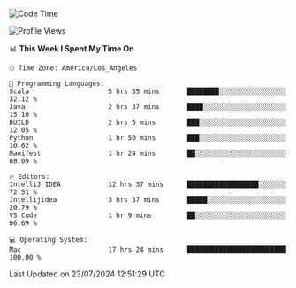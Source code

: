 <!--START_SECTION:waka-->
![Code Time](http://img.shields.io/badge/Code%20Time-1%2C129%20hrs%2034%20mins-blue)

![Profile Views](http://img.shields.io/badge/Profile%20Views-0-blue)

📊 **This Week I Spent My Time On** 

```text
🕑︎ Time Zone: America/Los_Angeles

💬 Programming Languages: 
Scala                    5 hrs 35 mins       ████████░░░░░░░░░░░░░░░░░   32.12 % 
Java                     2 hrs 37 mins       ████░░░░░░░░░░░░░░░░░░░░░   15.10 % 
BUILD                    2 hrs 5 mins        ███░░░░░░░░░░░░░░░░░░░░░░   12.05 % 
Python                   1 hr 50 mins        ███░░░░░░░░░░░░░░░░░░░░░░   10.62 % 
Manifest                 1 hr 24 mins        ██░░░░░░░░░░░░░░░░░░░░░░░   08.09 % 

🔥 Editors: 
IntelliJ IDEA            12 hrs 37 mins      ██████████████████░░░░░░░   72.51 % 
Intellijidea             3 hrs 37 mins       █████░░░░░░░░░░░░░░░░░░░░   20.79 % 
VS Code                  1 hr 9 mins         ██░░░░░░░░░░░░░░░░░░░░░░░   06.69 % 

💻 Operating System: 
Mac                      17 hrs 24 mins      █████████████████████████   100.00 % 
```


 Last Updated on 23/07/2024 12:51:29 UTC
<!--END_SECTION:waka-->
